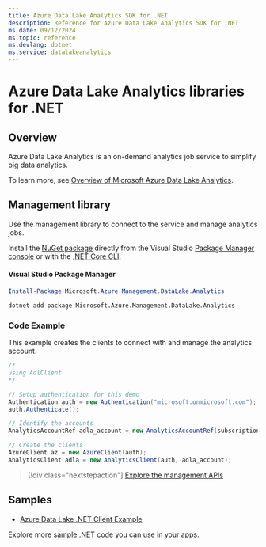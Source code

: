 ```yaml
---
title: Azure Data Lake Analytics SDK for .NET
description: Reference for Azure Data Lake Analytics SDK for .NET
ms.date: 09/12/2024
ms.topic: reference
ms.devlang: dotnet
ms.service: datalakeanalytics
---
```

# Azure Data Lake Analytics libraries for .NET

## Overview

Azure Data Lake Analytics is an on-demand analytics job service to simplify big data analytics.

To learn more, see [Overview of Microsoft Azure Data Lake Analytics](/azure/data-lake-analytics/data-lake-analytics-overview).

## Management library

Use the management library to connect to the service and manage analytics jobs.

Install the [NuGet package](https://www.nuget.org/packages/Microsoft.Azure.Management.DataLake.Analytics) directly from the Visual Studio [Package Manager console][PackageManager] or with the [.NET Core CLI][DotNetCLI].

#### Visual Studio Package Manager

```powershell
Install-Package Microsoft.Azure.Management.DataLake.Analytics
```

```dotnetcli
dotnet add package Microsoft.Azure.Management.DataLake.Analytics
```

### Code Example

This example creates the clients to connect with and manage the analytics account.

```csharp
/*
using AdlClient 
*/

// Setup authentication for this demo
Authentication auth = new Authentication("microsoft.onmicrosoft.com"); // change this to YOUR tenant
auth.Authenticate();

// Identify the accounts
AnalyticsAccountRef adla_account = new AnalyticsAccountRef(subscriptionId, resourceGroup, userName);

// Create the clients
AzureClient az = new AzureClient(auth);
AnalyticsClient adla = new AnalyticsClient(auth, adla_account);
```

> [!div class="nextstepaction"]
> [Explore the management APIs](/dotnet/api/overview/azure/datalakeanalytics/management)

## Samples
* [Azure Data Lake .NET Client Example](https://azure.microsoft.com/resources/samples/data-lake-dotnet-client/)

Explore more [sample .NET code](https://azure.microsoft.com/resources/samples/?platform=dotnet) you can use in your apps.

[PackageManager]: https://docs.microsoft.com/nuget/tools/package-manager-console
[DotNetCLI]: https://docs.microsoft.com/dotnet/core/tools/dotnet-add-package